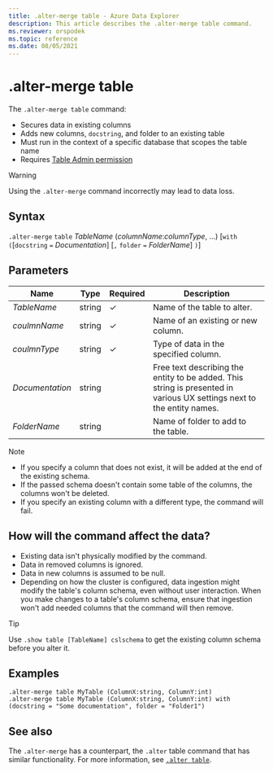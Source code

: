 ```yaml
---
title: .alter-merge table - Azure Data Explorer
description: This article describes the .alter-merge table command.
ms.reviewer: orspodek
ms.topic: reference
ms.date: 08/05/2021
---
```

# .alter-merge table

The `.alter-merge table` command:

* Secures data in existing columns
* Adds new columns, `docstring`, and folder to an existing table
* Must run in the context of a specific database that scopes the table name
* Requires [Table Admin permission](../management/access-control/role-based-authorization.md)

> [!WARNING]
> Using the `.alter-merge` command incorrectly may lead to data loss.

## Syntax

`.alter-merge` `table` *TableName* (*columnName*:*columnType*, ...)  [`with` `(`[`docstring` `=` *Documentation*] [`,` `folder` `=` *FolderName*] `)`]

## Parameters

| Name | Type | Required | Description |
| -- | -- | -- | -- |
| *TableName* | string | &check; | Name of the table to alter. |
| *coulmnName* | string | &check; | Name of an existing or new column. |
| *coulmnType* | string | &check; | Type of data in the specified column. |
| *Documentation* | string | | Free text describing the entity to be added. This string is presented in various UX settings next to the entity names. |
| *FolderName* | string | | Name of folder to add to the table. |

> [!NOTE]
>
> * If you specify a column that does not exist, it will be added at the end of the existing schema.
> * If the passed schema doesn't contain some table of the columns, the columns won't be deleted.
> * If you specify an existing column with a different type, the command will fail.

## How will the command affect the data?

* Existing data isn't physically modified by the command.
* Data in removed columns is ignored.
* Data in new columns is assumed to be null.
* Depending on how the cluster is configured, data ingestion might modify the table's column schema, even without user interaction. When you make changes to a table's column schema, ensure that ingestion won't add needed columns that the command will then remove.

> [!TIP]
> Use `.show table [TableName] cslschema` to get the existing column schema before you alter it.

## Examples

```kusto
.alter-merge table MyTable (ColumnX:string, ColumnY:int) 
.alter-merge table MyTable (ColumnX:string, ColumnY:int) with (docstring = "Some documentation", folder = "Folder1")
```

## See also

The `.alter-merge` has a counterpart, the `.alter` table command that has similar functionality. For more information, see [`.alter table`](../management/alter-table-command.md).
